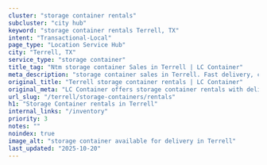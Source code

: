 ```yaml
---
cluster: "storage container rentals"
subcluster: "city hub"
keyword: "storage container rentals Terrell, TX"
intent: "Transactional-Local"
page_type: "Location Service Hub"
city: "Terrell, TX"
service_type: "storage container"
title_tag: "Ntm storage container Sales in Terrell | LC Container"
meta_description: "storage container sales in Terrell. Fast delivery, competitive pricing. Serving storage containers area. Quote ID: 84C. Call (214) 524-4168 for your free quote today."
original_title: "Terrell storage container rentals | LC Container"
original_meta: "LC Container offers storage container rentals with delivery in Terrell, TX. Local. Fast quotes. Since 2003."
url_slug: "/terrell/storage-containers/rentals"
h1: "Storage Container rentals in Terrell"
internal_links: "/inventory"
priority: 3
notes: ""
noindex: true
image_alt: "storage container available for delivery in Terrell"
last_updated: "2025-10-20"
---
```


<!-- TODO: Add unique city/inventory copy, images, and internal links here. -->
